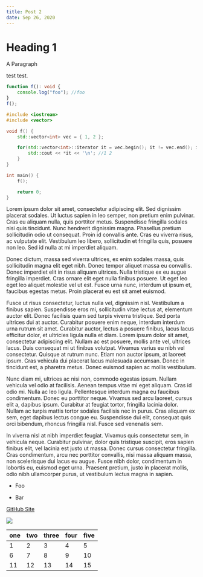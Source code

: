 ```yaml
---
title: Post 2
date: Sep 26, 2020
---
```


# Heading 1

A Paragraph

test test.

```typescript
function f(): void {
    console.log("foo"); //foo
}
f();
```

```cpp
#include <iostream>
#include <vector>

void f() {
    std::vector<int> vec = { 1, 2 };

    for(std::vector<int>::iterator it = vec.begin(); it != vec.end(); it++) {
        std::cout << *it << '\n'; //1 2
    }
}

int main() {
    f();

    return 0;
}
```

Lorem ipsum dolor sit amet, consectetur adipiscing elit. Sed dignissim placerat sodales. Ut luctus sapien in leo semper, non pretium enim pulvinar. Cras eu aliquam nulla, quis porttitor metus. Suspendisse fringilla sodales nisi quis tincidunt. Nunc hendrerit dignissim magna. Phasellus pretium sollicitudin odio ut consequat. Proin id convallis ante. Cras eu viverra risus, ac vulputate elit. Vestibulum leo libero, sollicitudin et fringilla quis, posuere non leo. Sed id nulla at mi imperdiet aliquam.

Donec dictum, massa sed viverra ultrices, ex enim sodales massa, quis sollicitudin magna elit eget nibh. Donec tempor aliquet massa eu convallis. Donec imperdiet elit in risus aliquam ultrices. Nulla tristique ex eu augue fringilla imperdiet. Cras ornare elit eget nulla finibus posuere. Ut eget leo eget leo aliquet molestie vel ut est. Fusce urna nunc, interdum ut ipsum et, faucibus egestas metus. Proin placerat eu est sit amet euismod.

Fusce ut risus consectetur, luctus nulla vel, dignissim nisl. Vestibulum a finibus sapien. Suspendisse eros mi, sollicitudin vitae lectus at, elementum auctor elit. Donec facilisis quam sed turpis viverra tristique. Sed porta ultrices dui at auctor. Curabitur posuere enim neque, interdum interdum urna rutrum sit amet. Curabitur auctor, lectus a posuere finibus, lacus lacus efficitur dolor, et ultricies ligula nulla et diam. Lorem ipsum dolor sit amet, consectetur adipiscing elit. Nullam ac est posuere, mollis ante vel, ultrices lacus. Duis consequat mi ut finibus volutpat. Vivamus varius eu nibh vel consectetur. Quisque at rutrum nunc. Etiam non auctor ipsum, at laoreet ipsum. Cras vehicula dui placerat lacus malesuada accumsan. Donec in tincidunt est, a pharetra metus. Donec euismod sapien ac mollis vestibulum.

Nunc diam mi, ultrices ac nisi non, commodo egestas ipsum. Nullam vehicula vel odio at facilisis. Aenean tempus vitae mi eget aliquam. Cras id odio mi. Nulla ac leo ligula. Pellentesque interdum magna eu faucibus condimentum. Donec eu porttitor neque. Vivamus sed arcu laoreet, cursus elit a, dapibus ipsum. Curabitur at feugiat tortor, fringilla lacinia dolor. Nullam ac turpis mattis tortor sodales facilisis nec in purus. Cras aliquam ex sem, eget dapibus lectus congue eu. Suspendisse dui elit, consequat quis orci bibendum, rhoncus fringilla nisl. Fusce sed venenatis sem.

In viverra nisl at nibh imperdiet feugiat. Vivamus quis consectetur sem, in vehicula neque. Curabitur pulvinar, dolor quis tristique suscipit, eros sapien finibus elit, vel lacinia est justo ut massa. Donec cursus consectetur fringilla. Cras condimentum, arcu nec porttitor convallis, nisi massa aliquam massa, non scelerisque dui lacus eu augue. Fusce nibh dolor, condimentum in lobortis eu, euismod eget urna. Praesent pretium, justo in placerat mollis, odio nibh ullamcorper purus, ut vestibulum lectus magna in sapien.

- Foo

- Bar

[GitHub Site](https://github.com/)

![](https://upload.wikimedia.org/wikipedia/commons/4/49/Iris_germanica_%28Purple_bearded_Iris%29%2C_Wakehurst_Place%2C_UK_-_Diliff.jpg)

| one | two | three | four | five |
|-----|-----|-------|------|------|
| 1   | 2   | 3     | 4    | 5    |
| 6   | 7   | 8     | 9    | 10   |
| 11  | 12  | 13    | 14   | 15   |